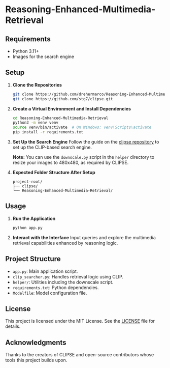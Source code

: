 # Reasoning-Enhanced-Multimedia-Retrieval

## Requirements
- Python 3.11+
- Images for the search engine

## Setup

1. **Clone the Repositories**
   ```bash
   git clone https://github.com/drehermarco/Reasoning-Enhanced-Multimedia-Retrieval.git
   git clone https://github.com/stg7/clipse.git
   ```

2. **Create a Virtual Environment and Install Dependencies**
   ```bash
   cd Reasoning-Enhanced-Multimedia-Retrieval
   python3 -m venv venv
   source venv/bin/activate  # On Windows: venv\Scripts\activate
   pip install -r requirements.txt
   ```

3. **Set Up the Search Engine**
   Follow the guide on the [clipse repository](https://github.com/stg7/clipse?tab=readme-ov-file) to set up the CLIP-based search engine.

   **Note:** You can use the `downscale.py` script in the `helper` directory to resize your images to 480x480, as required by CLIPSE.

4. **Expected Folder Structure After Setup**
   ```
   project-root/
   ├── clipse/
   └── Reasoning-Enhanced-Multimedia-Retrieval/
   ```

## Usage

1. **Run the Application**
   ```bash
   python app.py
   ```

2. **Interact with the Interface**
   Input queries and explore the multimedia retrieval capabilities enhanced by reasoning logic.

## Project Structure

- `app.py`: Main application script.
- `clip_searcher.py`: Handles retrieval logic using CLIP.
- `helper/`: Utilities including the downscale script.
- `requirements.txt`: Python dependencies.
- `Modelfile`: Model configuration file.

## License

This project is licensed under the MIT License. See the [LICENSE](LICENSE) file for details.

## Acknowledgments

Thanks to the creators of CLIPSE and open-source contributors whose tools this project builds upon.
